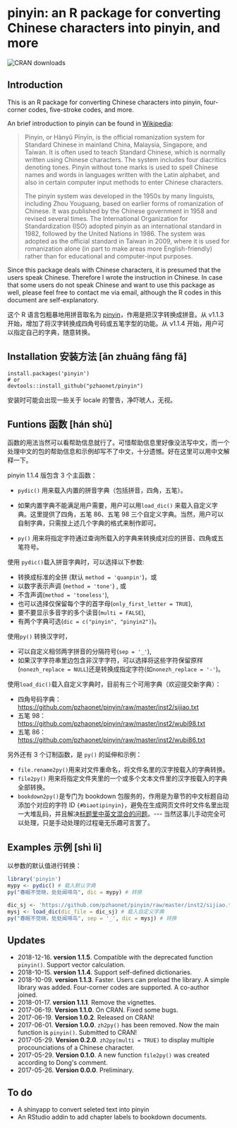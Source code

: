 # pinyin: an R package for converting Chinese characters into pinyin, and more


 ![CRAN downloads](http://cranlogs.r-pkg.org/badges/grand-total/pinyin)

## Introduction

This is an R package for converting Chinese characters into pinyin, four-corner codes, five-stroke codes, and more.



An brief introduction to pinyin can be found in [Wikipedia](https://en.wikipedia.org/wiki/Pinyin):

> Pinyin, or Hànyǔ Pīnyīn, is the official romanization system for Standard Chinese in mainland China, Malaysia, Singapore, and Taiwan. It is often used to teach Standard Chinese, which is normally written using Chinese characters. The system includes four diacritics denoting tones. Pinyin without tone marks is used to spell Chinese names and words in languages written with the Latin alphabet, and also in certain computer input methods to enter Chinese characters.
>
> The pinyin system was developed in the 1950s by many linguists, including Zhou Youguang, based on earlier forms of romanization of Chinese. It was published by the Chinese government in 1958 and revised several times. The International Organization for Standardization (ISO) adopted pinyin as an international standard in 1982, followed by the United Nations in 1986. The system was adopted as the official standard in Taiwan in 2009, where it is used for romanization alone (in part to make areas more English-friendly) rather than for educational and computer-input purposes.

Since this package deals with Chinese characters, it is presumed that the users speak Chinese. Therefore I wrote the instruction in Chinese. In case that some users do not speak Chinese and want to use this package as well, please feel free to contact me via email, although the R codes in this document are self-explanatory. 


这个 R 语言包粗暴地用拼音取名为 [pinyin](https://github.com/pzhaonet/pinyin/)，作用是把汉字转换成拼音。从 v1.1.3 开始，增加了将汉字转换成四角号码或五笔字型的功能。从 v1.1.4 开始，用户可以指定自己的字典，随意转换。


## Installation 安装方法 [ān zhuānɡ fānɡ fǎ]

```{r, eval=FALSE}
install.packages('pinyin')
# or
devtools::install_github("pzhaonet/pinyin")
```

安装时可能会出现一些关于 locale 的警告，净吓唬人，无视。

## Funtions 函数 [hán shù]

函数的用法当然可以看帮助信息就行了。可惜帮助信息里好像没法写中文，而一个处理中文的包的帮助信息和示例却写不了中文，十分遗憾。好在这里可以用中文解释一下。

pinyin 1.1.4 版包含 3 个主函数：

- `pydic()` 用来载入内置的拼音字典（包括拼音，四角，五笔）。

- 如果内置字典不能满足用户需要，用户可以用`load_dic()` 来载入自定义字典。这里提供了四角，五笔 86、五笔 98 三个自定义字典。当然，用户可以自制字典，只需按上述几个字典的格式来制作即可。

- `py()` 用来将指定字符通过查询所载入的字典来转换成对应的拼音、四角或五笔符号。



使用 `pydic()`载入拼音字典时，可以选择以下参数:

- 转换成标准的全拼 (默认 `method = 'quanpin'`)，或
- 以数字表示声调 (`method = 'tone'`) , 或
- 不含声调(`method = 'toneless'`),
- 也可以选择仅保留每个字的首字母(`only_first_letter = TRUE`),
- 要不要显示多音字的多个读音(`multi = FALSE`),
- 有两个字典可选(`dic = c("pinyin", "pinyin2")`)。



使用`py()` 转换汉字时，

- 可以自定义相邻两字拼音的分隔符号(`sep = '_'`),
- 如果汉字字符串里边包含非汉字字符，可以选择将这些字符保留原样(`nonezh_replace = NULL`)还是转换成指定字符(如`nonezh_replace = '-'`)。



使用`load_dic()`载入自定义字典时，目前有三个可用字典（欢迎提交新字典）：

- 四角号码字典：<https://github.com/pzhaonet/pinyin/raw/master/inst2/sijiao.txt>
- 五笔 98：<https://github.com/pzhaonet/pinyin/raw/master/inst2/wubi98.txt>
- 五笔 86：<https://github.com/pzhaonet/pinyin/raw/master/inst2/wubi86.txt>



另外还有 3 个订制函数，是 `py()` 的延伸和示例：

- `file.rename2py()`用来对文件重命名，将文件名里的汉字按载入的字典转换。
- `file2py()` 用来将指定文件夹里的一个或多个文本文件里的汉字按载入的字典全部转换。 
- `bookdown2py()`是专门为 bookdown 包服务的，作用是为章节的中文标题自动添加个对应的字符 ID `{#biaotipinyin}`，避免在生成网页文件时文件名里出现一大堆乱码，并且解决[标题里中英文混合的问题](https://disqus.com/home/discussion/yihui/_yihui_xie_679/#comment-3175332429)。--- 当然这事儿手动完全可以处理，只是手动处理的过程毫无乐趣可言罢了。


## Examples 示例 [shì lì]

以参数的默认值进行转换：

``` r
library('pinyin')
mypy <- pydic() # 载入默认字典
py("春眠不觉晓，处处闻啼鸟", dic = mypy) # 转换

dic_sj <- 'https://github.com/pzhaonet/pinyin/raw/master/inst2/sijiao.txt' #自定义字典链接
mysj <- load_dic(dic_file = dic_sj) # 载入自定义字典
py("春眠不觉晓，处处闻啼鸟", sep = '_', dic = mysj) # 转换
```



## Updates

- 2018-12-16. **version 1.1.5**. Compatible with the deprecated function `pinyin()`. Support vector calculation.
- 2018-10-15. **version 1.1.4**. Support self-defined dictionaries.
- 2018-10-09. **version 1.1.3**. Faster. Users can preload the library. A simple library was added. Four-corner codes are supported. A co-author joined.
- 2018-01-17. **version 1.1.1**. Remove the vignettes.
- 2017-06-19. **Version 1.1.0**. On CRAN. Fixed some bugs.
- 2017-06-19. **Version 1.0.2**. Released on CRAN!
- 2017-06-01. **Version 1.0.0**. `zh2py()` has been removed. Now the main function is `pinyin()`. Submitted to CRAN!
- 2017-05-29. **Version 0.2.0**. `zh2py(multi = TRUE)` to display multiple procounciations of a Chinese character.
- 2017-05-29. **Version 0.1.0**. A new function `file2py()` was created according to Dong's comment. 
- 2017-05-26. **Version 0.0.0**. Preliminary.

## To do

- A shinyapp to convert seleted text into pinyin
- An RStudio addin to add chapter labels to bookdown documents.